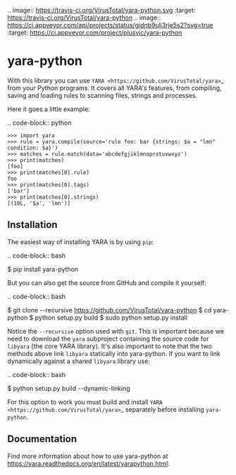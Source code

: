 .. image:: https://travis-ci.org/VirusTotal/yara-python.svg
    :target: https://travis-ci.org/VirusTotal/yara-python
.. image:: https://ci.appveyor.com/api/projects/status/gidnb9ulj3rje5s2?svg=true
    :target: https://ci.appveyor.com/project/plusvic/yara-python

yara-python
===========

With this library you can use `YARA <https://github.com/VirusTotal/yara>`_ from
your Python programs. It covers all YARA's features, from compiling, saving
and loading rules to scanning files, strings and processes.

Here it goes a little example:

.. code-block:: python

    >>> import yara
    >>> rule = yara.compile(source='rule foo: bar {strings: $a = "lmn" condition: $a}')
    >>> matches = rule.match(data='abcdefgjiklmnoprstuvwxyz')
    >>> print(matches)
    [foo]
    >>> print(matches[0].rule)
    foo
    >>> print(matches[0].tags)
    ['bar']
    >>> print(matches[0].strings)
    [(10L, '$a', 'lmn')]


Installation
------------

The easiest way of installing YARA is by using ``pip``:

.. code-block:: bash

  $ pip install yara-python

But you can also get the source from GitHub and compile it yourself:

.. code-block:: bash

  $ git clone --recursive https://github.com/VirusTotal/yara-python
  $ cd yara-python
  $ python setup.py build
  $ sudo python setup.py install

Notice the ``--recursive`` option used with ``git``. This is important because
we need to download the ``yara`` subproject containing the source code for
``libyara`` (the core YARA library). It's also important to note that the two
methods above link ``libyara`` statically into yara-python. If you want to link
dynamically against a shared ``libyara`` library use:

.. code-block:: bash

  $ python setup.py build --dynamic-linking

For this option to work you must build and install
`YARA <https://github.com/VirusTotal/yara>`_ separately before installing
``yara-python``.


Documentation
-------------

Find more information about how to use yara-python at
https://yara.readthedocs.org/en/latest/yarapython.html.
